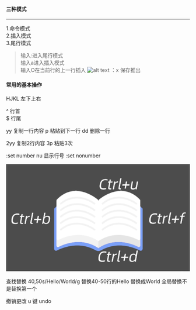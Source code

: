 #### 三种模式
---
1.命令模式  
2.插入模式  
3.尾行模式  

>  输入:进入尾行模式  
> 输入a进入插入模式  
> 输入O在当前行的上一行插入
![alt text](1-1aio键.png)
：x 保存推出
#### 常用的基本操作

HJKL 左下上右

^ 行首  
$ 行尾

yy 复制一行内容
p 粘贴到下一行
dd 删除一行

2yy 复制2行内容
3p 粘贴3次

:set number    nu
显示行号
:set nonumber

![alt text](1-1翻页快捷键.png)

查找替换
40,50s/Hello/World/g
替换40-50行的Hello 替换成World 全局替换不是替换第一个

撤销更改
u 键 undo

